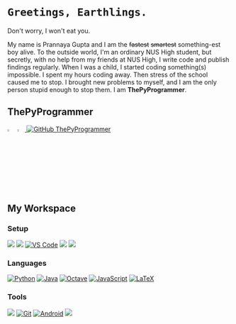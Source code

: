 # ``Greetings, Earthlings.``
Don't worry, I won't eat you.


My name is Prannaya Gupta and I am the ~~fastest~~ ~~smartest~~ something-est boy alive. To the outside world, I'm an ordinary NUS High student, but secretly, with no help from my friends at NUS High, I write code and publish findings regularly. When I was a child, I started coding something(s) impossible. I spent my hours coding away. Then stress of the school caused me to stop. I brought new problems to myself, and I am the only person stupid enough to stop them. I am **ThePyProgrammer**.

## ThePyProgrammer
[<img src="https://github.com/sciencepal/sciencepal/blob/master/assets/discord-round.svg" width="3.5%"/>](https://discord.gg/MnUUbHe)
<a href="mailto:prannayagupta@gmail.com"> <img src="https://img.icons8.com/fluent/48/000000/gmail.png" width="3.5%"/>
[![GitHub ThePyProgrammer](https://img.shields.io/github/followers/thepyprogrammer?label=follow&style=social)](https://github.com/ThePyProgrammer)

## My Workspace

### Setup
![](https://img.shields.io/badge/OS-Windows-informational?style=flat&logo=windows&logoColor=white&color=007ACC)
![](https://img.shields.io/badge/Editor-IntelliJ_IDEA-informational?style=flat&logo=intellij-idea&logoColor=white&color=fe315d)
[![VS Code](https://img.shields.io/badge/IDE-VSCode-%23007ACC?style=flat-square&logo=Visual-studio-code)](https://code.visualstudio.com/)
![](https://img.shields.io/badge/Editor-Atom-informational?style=flat&logo=atom&logoColor=white&color=60b57e)
![](https://img.shields.io/badge/Editor-Sublime_Text-informational?style=flat&logo=sublime-text&logoColor=white&color=ff9800)

### Languages
[![Python](https://img.shields.io/badge/-Python-3776AB?style=flat-square&logo=python&logoColor=ffffff)](https://www.python.org/)
[![Java](https://img.shields.io/badge/-Java-%23ec2025?style=flat-square&logo=java&logoColor=ffffff&labelColor=%23ec2025&color=%23ec2025)](https://www.java.com/)
[![Octave](https://img.shields.io/badge/-Octave-%2336afd2?style=flat-square&logo=octave&logoColor=000000&labelColor=%2336afd2&color=%2336afd2)](https://www.gnu.org/software/octave/index)
[![JavaScript](https://img.shields.io/badge/-JavaScript-%23F7DF1C?style=flat-square&logo=javascript&logoColor=000000&labelColor=%23F7DF1C&color=%23FFCE5A)](https://www.javascript.com/)
[![LaTeX](https://img.shields.io/badge/-LaTeX-fff?&logo=LaTeX&logoColor=007396)](https://github.com/adamalston?tab=repositories&q=&type=&language=latex)

### Tools
[![](https://img.shields.io/badge/Tools-Github-informational?style=flat&logo=github&logoColor=white&color=000)](https://github.com/)
[![Git](https://img.shields.io/badge/-Git-%23F05032?style=flat-square&logo=git&logoColor=%23ffffff)](https://git-scm.com/)
[![Android](https://img.shields.io/badge/-Android-%23555?style=flat-square&logo=android&logoColor=%3ddc84)](https://developer.android.com/)
[![](https://img.shields.io/badge/Tools-Jupyter-informational?style=flat&logo=jupyter&logoColor=white&color=f37726)](https://jupyter.org/)
